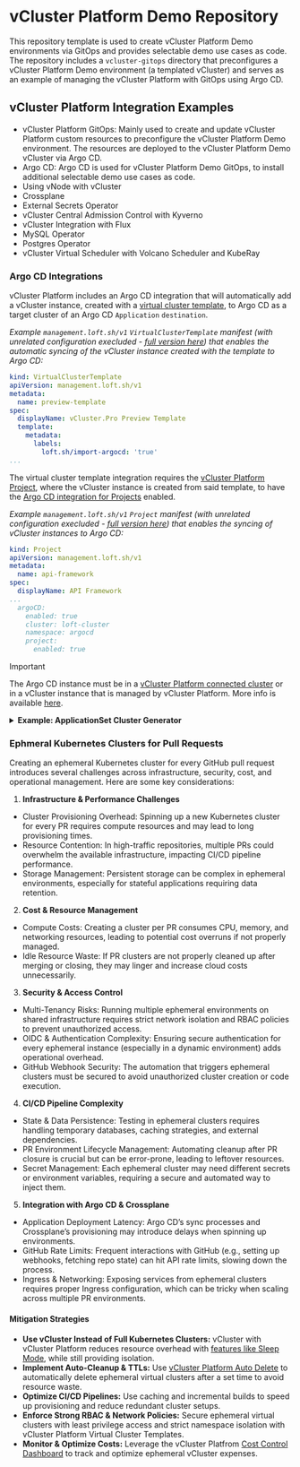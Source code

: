 # vCluster Platform Demo Repository
This repository template is used to create vCluster Platform Demo environments via GitOps and provides selectable demo use cases as code. The repository includes a `vcluster-gitops` directory that preconfigures a vCluster Platform Demo environment (a templated vCluster) and serves as an example of managing the vCluster Platform with GitOps using Argo CD.

## vCluster Platform Integration Examples

- vCluster Platform GitOps: Mainly used to create and update vCluster Platform custom resources to preconfigure the vCluster Platform Demo environment. The resources are deployed to the vCluster Platform Demo vCluster via Argo CD.
- Argo CD: Argo CD is used for vCluster Platform Demo GitOps, to install additional selectable demo use cases as code.
- Using vNode with vCluster
- Crossplane
- External Secrets Operator
- vCluster Central Admission Control with Kyverno
- vCluster Integration with Flux
- MySQL Operator
- Postgres Operator
- vCluster Virtual Scheduler with Volcano Scheduler and KubeRay

### Argo CD Integrations

vCluster Platform includes an Argo CD integration that will automatically add a vCluster instance, created with a [virtual cluster template](https://www.vcluster.com/pro/docs/virtual-clusters/templates), to Argo CD as a target cluster of an Argo CD `Application` `destination`. 

*Example `management.loft.sh/v1` `VirtualClusterTemplate` manifest (with unrelated configuration execluded - [full version here](https://github.com/loft-demos/loft-demo-base/blob/main/loft/vcluster-templates.yaml)) that enables the automatic syncing of the vCluster instance created with the template to Argo CD:*

```yaml
kind: VirtualClusterTemplate
apiVersion: management.loft.sh/v1
metadata:
  name: preview-template
spec:
  displayName: vCluster.Pro Preview Template
  template:
    metadata:
      labels:
        loft.sh/import-argocd: 'true'
...
```

The virtual cluster template integration requires the [vCluster Platform Project](https://www.vcluster.com/docs/platform/administer/projects/create), where the vCluster instance is created from said template, to have the [Argo CD integration for Projects](https://www.vcluster.com/docs/platform/integrations/argocd#project-integration) enabled.

*Example `management.loft.sh/v1` `Project` manifest (with unrelated configuration execluded - [full version here](https://github.com/loft-demos/loft-demo-base/blob/main/loft/projects.yaml)) that enables the syncing of vCluster instances to Argo CD:*

```yaml
kind: Project
apiVersion: management.loft.sh/v1
metadata:
  name: api-framework
spec:
  displayName: API Framework
...
  argoCD:
    enabled: true
    cluster: loft-cluster
    namespace: argocd
    project:
      enabled: true
```
>[!IMPORTANT]
>The Argo CD instance must be in a [vCluster Platform connected cluster](https://www.vcluster.com/docs/platform/administer/clusters/connect-cluster) or in a vCluster instance that is managed by vCluster Platform. More info is available [here](https://www.vcluster.com/docs/platform/integrations/argocd).

<details>
<summary><b>Example: ApplicationSet Cluster Generator</b></summary>
>[!IMPORTANT]
>The vCluster Platform Argo CD integration, as described above, must be enabled on the vCluster Platform project the vCluster instance is created in, for the vCluster instance to be automatically added to Argo CD as an available `Application` `destination` cluster.

In addition to automatically adding/syncing vCluster instances to Argo CD, the vCluster Platform integration also syncs `instanceTemplate` `labels` of a virtual cluster template to the Argo CD cluster `Secret` generated by the integration discussed above. This integration allows the use of the `labels` as `selectors` with the [Argo CD Cluster Generator](https://argo-cd.readthedocs.io/en/stable/operator-manual/applicationset/Generators-Cluster/) for `ApplciationSets`.

*Example `management.loft.sh/v1` `VirtualClusterTemplate` manifest (with unrelated configuration execluded - [full version here](https://github.com/loft-demos/loft-demo-base/blob/main/loft/vcluster-templates.yaml)) that enables the automatic syncing of vCluster instances created with this template to Argo CD and adds the `spec.versions.template.metadata.labels` to the generate Argo CD Cluster `Secret`:*

```yaml
apiVersion: management.loft.sh/v1
kind: VirtualClusterTemplate
metadata:
  name: vcluster-pro-template
  labels:
    app.kubernetes.io/instance: loft-configuration
spec:
  displayName: Virtual Cluster Pro Template
...
  template:
...
  versions:
    - template:
        metadata:
          labels:
            loft.sh/import-argocd: 'true'
        instanceTemplate:
          metadata:
            labels:
              env: '{{ .Values.env }}'
              team: '{{ .Values.loft.project }}'
        pro:
          enabled: true
...
      parameters:
      ...
        - variable: env
          label: Deployment Environment
          description: Environment for deployments for this vCluster used as cluster label for Argo CD ApplicationSet Cluster Generator
          options:
            - dev
            - qa
            - prod
          defaultValue: dev
      version: 1.0.0
    - template:
        metadata: {}
        instanceTemplate:
          metadata: {}
      version: 0.0.0
...
```
In this example the value for the `instanceTemplate.metadata.labels.env` label is populated with the selected `env` parameter value, but the value also be hardcoded so that every vCluster instance created from this template had the same `env` label value. The `team` label is populated with the `project` vCluster Platform Parameter values as documented [here](https://www.vcluster.com/docs/platform/administer/templates/advanced/parameters).

The generated Argo CD Cluster `Secret` for a vCluster instance created in the `api-framework` project and using the above template:

```yaml
apiVersion: v1
kind: Secret
metadata:
  name: loft-api-framework-vcluster-api-framework-dev
  namespace: argocd
  labels:
    argocd.argoproj.io/secret-type: cluster
    env: dev
    loft.sh/vcluster-instance-name: api-framework-dev
    loft.sh/vcluster-instance-namespace: loft-p-api-framework
    team: api-framework
  annotations:
    co-managed-by: loft.sh
    managed-by: argocd.argoproj.io
data:
  config: >-
    ...
  name: bG9mdC1hcGktZnJhbWV3b3JrLXZjbHVzdGVyLWFwaS1mcmFtZXdvcmstZGV2
  server: >-
    ...
type: Opaque
```
With all of that in place, you would then be able to create an Argo CD `ApplicationSet` that used the Cluster Generator as below (replacing necessary values with those for your Git repository):

```yaml
apiVersion: argoproj.io/v1alpha1
kind: ApplicationSet
metadata:
  name: REPO_NAME-env-config
  namespace: argocd
spec:
  generators:
    - clusters:
        selector:
          matchLabels:
            env: "dev"
    - clusters:
        selector:
          matchLabels:
            env: "qa"
    - clusters:
        selector:
          matchLabels:
            env: "prod"
  template:
    metadata:
      # {{name}} is the name of the kubernetes cluster as selected by the spec above
      name: REPO_NAME-{{name}}
    spec:
      destination:
        # {{server}} is the url of the 
        server: '{{server}}'
        # {{metadata.labels.env}} is the value of the env label that is being used to select kubernetes clusters 
        # and used as sub-folder in the target git repository
        namespace: hello-world-app-{{metadata.labels.env}}
      info:
        - name: GitHub Repo
          value: https://github.com/loft-demos/REPO_NAME/
      project: default
      source:
        path: k8s-manifests/{{metadata.labels.env}}/
        repoURL: https://github.com/loft-demos/REPO_NAME.git
        targetRevision: main
      syncPolicy:
        automated:
          selfHeal: true
        syncOptions:
          - CreateNamespace=true
```
>[!NOTE]
>The use of the `env` label as part of the `spec.template.spec.source.path` allowing vCluster instances with different `env` values to target different subdirectories in the GitHub repository for the Argo CD generated `Application`.

The resulting Argo CD `Application` for the `hello-app-a1` repository:

```yaml
apiVersion: argoproj.io/v1alpha1
kind: Application
metadata:
  name: hello-app-a1-config
  namespace: argocd
spec:
  destination:
    namespace: hello-world-app
    server: >-
      https://a1.us.demo.dev/kubernetes/project/api-framework/virtualcluster/api-framework-dev
  info:
    - name: GitHub Repo
      value: https://github.com/loft-demos/hello-app-a1/
  project: default
  source:
    path: k8s-manifests/dev/
    repoURL: https://github.com/loft-demos/hello-app-a1.git
    targetRevision: main
  syncPolicy:
    automated:
      selfHeal: true
    syncOptions:
      - CreateNamespace=true
```
</details>

### Ephmeral Kubernetes Clusters for Pull Requests
Creating an ephemeral Kubernetes cluster for every GitHub pull request introduces several challenges across infrastructure, security, cost, and operational management. Here are some key considerations:

1. **Infrastructure & Performance Challenges**
  - Cluster Provisioning Overhead: Spinning up a new Kubernetes cluster for every PR requires compute resources and may lead to long provisioning times.
  - Resource Contention: In high-traffic repositories, multiple PRs could overwhelm the available infrastructure, impacting CI/CD pipeline performance.
  - Storage Management: Persistent storage can be complex in ephemeral environments, especially for stateful applications requiring data retention.
2. **Cost & Resource Management**
  - Compute Costs: Creating a cluster per PR consumes CPU, memory, and networking resources, leading to potential cost overruns if not properly managed.
  - Idle Resource Waste: If PR clusters are not properly cleaned up after merging or closing, they may linger and increase cloud costs unnecessarily.
3. **Security & Access Control**
  - Multi-Tenancy Risks: Running multiple ephemeral environments on shared infrastructure requires strict network isolation and RBAC policies to prevent unauthorized access.
  - OIDC & Authentication Complexity: Ensuring secure authentication for every ephemeral instance (especially in a dynamic environment) adds operational overhead.
  - GitHub Webhook Security: The automation that triggers ephemeral clusters must be secured to avoid unauthorized cluster creation or code execution.
4. **CI/CD Pipeline Complexity**
  - State & Data Persistence: Testing in ephemeral clusters requires handling temporary databases, caching strategies, and external dependencies.
  - PR Environment Lifecycle Management: Automating cleanup after PR closure is crucial but can be error-prone, leading to leftover resources.
  - Secret Management: Each ephemeral cluster may need different secrets or environment variables, requiring a secure and automated way to inject them.
5. **Integration with Argo CD & Crossplane**
  - Application Deployment Latency: Argo CD’s sync processes and Crossplane’s provisioning may introduce delays when spinning up environments.
  - GitHub Rate Limits: Frequent interactions with GitHub (e.g., setting up webhooks, fetching repo state) can hit API rate limits, slowing down the process.
  - Ingress & Networking: Exposing services from ephemeral clusters requires proper Ingress configuration, which can be tricky when scaling across multiple PR environments.

#### Mitigation Strategies
- **Use vCluster Instead of Full Kubernetes Clusters:** vCluster with vCluster Platform reduces resource overhead with [features like Sleep Mode](https://www.vcluster.com/docs/platform/use-platform/virtual-clusters/key-features/sleep-mode), while still providing isolation. 
- **Implement Auto-Cleanup & TTLs:** Use [vCluster Platform Auto Delete](https://www.vcluster.com/docs/platform/configure/cost-control) to automatically delete ephemeral virtual clusters after a set time to avoid resource waste.
- **Optimize CI/CD Pipelines:** Use caching and incremental builds to speed up provisioning and reduce redundant cluster setups.
- **Enforce Strong RBAC & Network Policies:** Secure ephemeral virtual clusters with least privilege access and strict namespace isolation with vCluster Platform Virtual Cluster Templates.
- **Monitor & Optimize Costs:** Leverage the vCluster Platfrom [Cost Control Dashboard](https://www.vcluster.com/docs/platform/configure/cost-control) to track and optimize ephemeral vCluster expenses.
